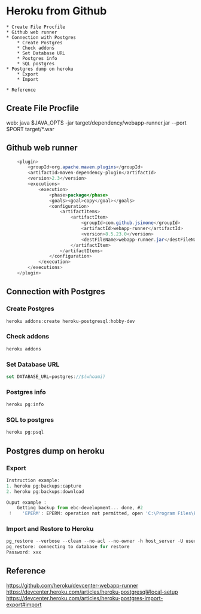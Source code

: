# Heroku from Github
	* Create File Procfile
	* Github web runner
	* Connection with Postgres 
		* Create Postgres
		* Check addons
		* Set Database URL
		* Postgres info
		* SQL postgres
	* Postgres dump on heroku
		* Export 
		* Import
		
	* Reference 
## Create File Procfile
web:    java $JAVA_OPTS -jar target/dependency/webapp-runner.jar --port $PORT target/*.war

## Github web runner
```java
	<plugin>
		<groupId>org.apache.maven.plugins</groupId>
		<artifactId>maven-dependency-plugin</artifactId>
		<version>2.3</version>
		<executions>
			<execution>
				<phase>package</phase>
				<goals><goal>copy</goal></goals>
				<configuration>
					<artifactItems>
						<artifactItem>
							<groupId>com.github.jsimone</groupId>
							<artifactId>webapp-runner</artifactId>
							<version>8.5.23.0</version>
							<destFileName>webapp-runner.jar</destFileName>
						</artifactItem>
					</artifactItems>
				</configuration>
			</execution>
		</executions>
	</plugin>
```

## Connection with Postgres 
### Create Postgres
```js 
heroku addons:create heroku-postgresql:hobby-dev
```

### Check addons 
```js
heroku addons
```

### Set Database URL 
```js
set DATABASE_URL=postgres://$(whoami) 
```
	
### Postgres info
```js
heroku pg:info
```

### SQL to postgres 
```js
heroku pg:psql
```

## Postgres dump on heroku
### Export
```js
Instruction example: 
1. heroku pg:backups:capture
2. heroku pg:backups:download

Ouput example : 
	Getting backup from ebc-development... done, #2
 !    'EPERM': EPERM: operation not permitted, open 'C:\Program Files\PostgreSQL\9.6\bin\latest.dump'
```

### Import and Restore to Heroku 
```js
pg_restore --verbose --clean --no-acl --no-owner -h host_server -U username -d database_name "C:\Users\myremote\Documents\mydb.sql"
pg_restore: connecting to database for restore
Password: xxx
``` 

## Reference
https://github.com/heroku/devcenter-webapp-runner
https://devcenter.heroku.com/articles/heroku-postgresql#local-setup
https://devcenter.heroku.com/articles/heroku-postgres-import-export#import